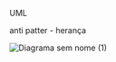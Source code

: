UML

anti patter - herança

![Diagrama sem nome (1)](https://github.com/DankoCaboski/BERTOTI/assets/109988937/464bb168-f2e6-40ed-b01b-a9f7e0d606fe)
